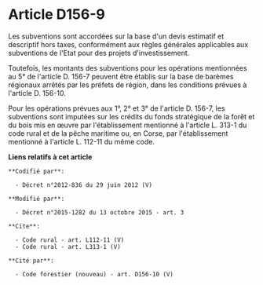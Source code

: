 # Article D156-9

Les subventions sont accordées sur la base d'un devis estimatif et descriptif hors taxes, conformément aux règles générales
applicables aux subventions de l'Etat pour des projets d'investissement. 

Toutefois, les montants des subventions pour les opérations mentionnées au 5° de l'article D. 156-7 peuvent être établis sur
la base de barèmes régionaux arrêtés par les préfets de région, dans les conditions prévues à l'article D. 156-10. 

Pour les opérations prévues aux 1°, 2° et 3° de l'article D. 156-7, les subventions sont imputées sur les crédits du fonds
stratégique de la forêt et du bois mis en œuvre par l'établissement mentionné à l'article L. 313-1 du code rural et de la
pêche maritime ou, en Corse, par l'établissement mentionné à l'article L. 112-11 du même code.

**Liens relatifs à cet article**

	**Codifié par**:

	  - Décret n°2012-836 du 29 juin 2012 (V)

	**Modifié par**:

	  - Décret n°2015-1282 du 13 octobre 2015 - art. 3

	**Cite**:

	  - Code rural - art. L112-11 (V)
	  - Code rural - art. L313-1 (V)

	**Cité par**:

	  - Code forestier (nouveau) - art. D156-10 (V)
